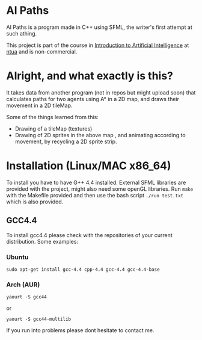 # AI Paths
AI Paths is a program made in C++ using SFML, the writer's first attempt at such athing.


This project is part of the course in [Introduction to Artificial Intelligence] at [ntua] and is non-commercial.

# Alright, and what exactly is this?
It takes data from another program (not in repos but might upload soon) 
that calculates paths for two agents using A* in a 2D map, and draws their movement in a 2D tileMap.

Some of the things learned from this:
- Drawing of a tileMap (textures)
- Drawing of 2D sprites in the above map , and animating according to movement, by recycling a 2D sprite strip.


# Installation (Linux/MAC x86_64)
To install you have to have G++ 4.4 installed. External SFML libraries are provided with the project, might also need some 
openGL libraries. Run `make` with the Makefile provided and then use the bash script `./run test.txt` which is also provided.



## GCC4.4
To install gcc4.4 please check with the repositories of your current distribution. Some examples:

### Ubuntu 
```
sudo apt-get install gcc-4.4 cpp-4.4 gcc-4.4 gcc-4.4-base
```
### Arch (AUR)
```
yaourt -S gcc44
```
or 
```
yaourt -S gcc44-multilib
```

If you run into problems please dont hesitate to contact me.



[//]: # (These are reference links used in the body of this note and get stripped out when the markdown processor does its job. There is no need to format nicely because it shouldn't be seen. Thanks SO - http://stackoverflow.com/questions/4823468/store-comments-in-markdown-syntax)
   [ntua]: <http://ece.ntua.gr>
   [Introduction to Artificial Intelligence]: <http://www.ece.ntua.gr/en/education/undergraduate?view=ugcourse&id=83>
